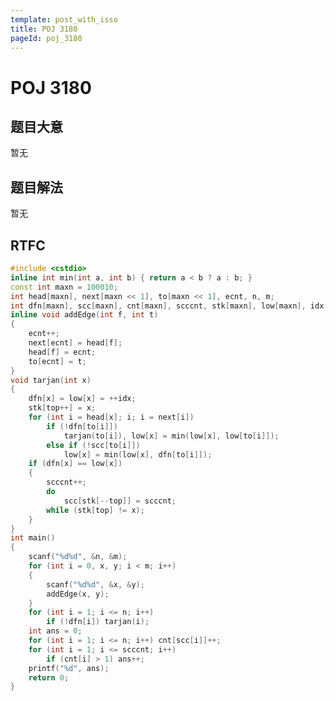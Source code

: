 ```yaml
---
template: post_with_isso
title: POJ 3180
pageId: poj_3180
---
```


# POJ 3180
<span id="poem"></span><script>$(function(){$.ajax('/api/poem?rnd='+Date.now()+Math.random()).done(function(data){$('#poem').text(data);});});</script>
## 题目大意
暂无

## 题目解法
暂无

## RTFC

```cpp
#include <cstdio>
inline int min(int a, int b) { return a < b ? a : b; }
const int maxn = 100010;
int head[maxn], next[maxn << 1], to[maxn << 1], ecnt, n, m;
int dfn[maxn], scc[maxn], cnt[maxn], scccnt, stk[maxn], low[maxn], idx, top;
inline void addEdge(int f, int t)
{
    ecnt++;
    next[ecnt] = head[f];
    head[f] = ecnt;
    to[ecnt] = t;
}
void tarjan(int x)
{
    dfn[x] = low[x] = ++idx;
    stk[top++] = x;
    for (int i = head[x]; i; i = next[i])
        if (!dfn[to[i]])
            tarjan(to[i]), low[x] = min(low[x], low[to[i]]);
        else if (!scc[to[i]])
            low[x] = min(low[x], dfn[to[i]]);
    if (dfn[x] == low[x])
    {
        scccnt++;
        do
            scc[stk[--top]] = scccnt;
        while (stk[top] != x);
    }
}
int main()
{
    scanf("%d%d", &n, &m);
    for (int i = 0, x, y; i < m; i++)
    {
        scanf("%d%d", &x, &y);
        addEdge(x, y);
    }
    for (int i = 1; i <= n; i++)
        if (!dfn[i]) tarjan(i);
    int ans = 0;
    for (int i = 1; i <= n; i++) cnt[scc[i]]++;
    for (int i = 1; i <= scccnt; i++)
        if (cnt[i] > 1) ans++;
    printf("%d", ans);
    return 0;
}
```
<div id="__comment"></div>
